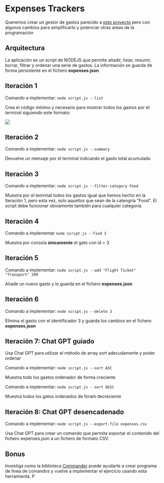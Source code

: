 # Expenses Trackers

Queremos crear un gestor de gastos parecido a [esto proyecto](https://roadmap.sh/projects/expense-tracker) pero con algunos cambios para simplificarlo y potenciar otras areas de la programación

## Arquitectura

La aplicación es un script de NODEJS que permite añadir, listar, resumir, borrar, filtrar y ordenar una serie de gastos. La información se guarda de forma persistente en el fichero **expenses.json**

## Iteración 1

Comando a implementar:  `node script.js --list`

Crea el código mínimo y necesario para mostrar todos los gastos por el terminal siguiendo este formato:

![](https://oscarm.tinytake.com/media/1757c44?filename=1745747365652_TinyTake27-04-2025-11-49-20_638813441634408833.png&sub_type=thumbnail_preview&type=attachment&width=796&height=150)


## Iteración 2

Comando a implementar:  `node script.js --summary`

Devuelve un mensaje por el terminal indicando el gasto total acumulado

## Iteración 3

Comando a implementar:  `node script.js --filter-category Food`

Muestra por el temrinal todos los gastos igual que hemos hecho en la Iteración 1, pero esta vez, solo aquellos que sean de la cateogría "Food". El script debe funcionar obviamente también para cualquier categoría.

## Iteración 4

Comando a implementar `node script.js --find 3`

Muestra por consola **únicamente** el gato con id = 3

## Iteración 5

Comando a implementar: `node script.js --add "Flight Ticket" "Transport" 299`

Añade un nuevo gasto y lo guarda en el fichero __expenses.json__

## Iteración 6

Comando a implementar: `node script.js --delete 3`

Elimina el gasto con el identificador 3 y guarda los cambios en el fichero __expenses.json__

## Iteración 7: Chat GPT guiado

Usa Chat GPT para utilizar el método de array _sort_ adecudamente y poder ordenar

Comando a implementar: `node script.js --sort ASC`

Muestra todo los gastos ordenador de forma creciente

Comando a implementar: `node script.js --sort DESC`

Muestra todos los gatos ordenados de foram decreciente

## Iteración 8: Chat GPT desencadenado

Comando a implementar: `node script.js --export-file expenses.csv`

Usa Chat GPT para crear un comando que permita exportar el contenido del fichero expenses.json a un fichero de formato CSV. 

## Bonus

Investiga como la biblioteca [Commander](https://www.npmjs.com/package/commander) puede ayudarte a crear programa de línea de comandos y vuelve a implementar el ejercicio usando esta herramienta. P







